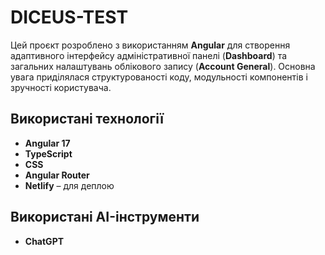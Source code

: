 # DICEUS-TEST
Цей проєкт розроблено з використанням **Angular** для створення адаптивного інтерфейсу адміністративної панелі (**Dashboard**) та загальних налаштувань облікового запису (**Account General**). Основна увага приділялася структурованості коду, модульності компонентів і зручності користувача.

##  Використані технології

- **Angular 17**
- **TypeScript**
- **CSS**
- **Angular Router**
- **Netlify** – для деплою

##  Використані AI-інструменти

- **ChatGPT**